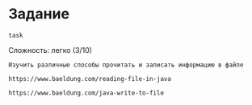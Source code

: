 # Задание


`task`

Сложность: легко (3/10)

```
Изучить различные способы прочитать и записать информацию в файле

https://www.baeldung.com/reading-file-in-java

https://www.baeldung.com/java-write-to-file

```